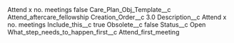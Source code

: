 <?xml version="1.0" encoding="UTF-8"?>
<CustomMetadata xmlns="http://soap.sforce.com/2006/04/metadata" xmlns:xsi="http://www.w3.org/2001/XMLSchema-instance" xmlns:xsd="http://www.w3.org/2001/XMLSchema">
    <label>Attend x no. meetings</label>
    <protected>false</protected>
    <values>
        <field>Care_Plan_Obj_Template__c</field>
        <value xsi:type="xsd:string">Attend_aftercare_fellowship</value>
    </values>
    <values>
        <field>Creation_Order__c</field>
        <value xsi:type="xsd:double">3.0</value>
    </values>
    <values>
        <field>Description__c</field>
        <value xsi:type="xsd:string">Attend x no. meetings</value>
    </values>
    <values>
        <field>Include_this__c</field>
        <value xsi:type="xsd:boolean">true</value>
    </values>
    <values>
        <field>Obsolete__c</field>
        <value xsi:type="xsd:boolean">false</value>
    </values>
    <values>
        <field>Status__c</field>
        <value xsi:type="xsd:string">Open</value>
    </values>
    <values>
        <field>What_step_needs_to_happen_first__c</field>
        <value xsi:type="xsd:string">Attend_first_meeting</value>
    </values>
</CustomMetadata>
